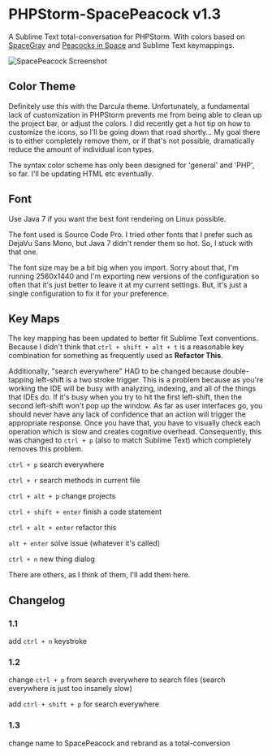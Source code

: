# PHPStorm-SpacePeacock v1.3

A Sublime Text total-conversation for PHPStorm. With colors based on [SpaceGray](http://kkga.github.io/spacegray/) and [Peacocks in Space](https://github.com/daylerees/colour-schemes/blob/master/PeacocksInSpace.tmTheme) and Sublime Text keymappings.

![SpacePeacock Screenshot](https://raw2.github.com/ShawnMcCool/PHPStorm-SpacePeacock/master/screenshot.png)

## Color Theme

Definitely use this with the Darcula theme. Unfortunately, a fundamental lack of customization in PHPStorm prevents me from being able to clean up the project bar, or adjust the colors. I did recently get a hot tip on how to customize the icons, so I'll be going down that road shortly... My goal there is to either completely remove them, or if that's not possible, dramatically reduce the amount of individual icon types.

The syntax color scheme has only been designed for 'general' and 'PHP', so far. I'll be updating HTML etc eventually.

## Font

Use Java 7 if you want the best font rendering on Linux possible.

The font used is Source Code Pro. I tried other fonts that I prefer such as DejaVu Sans Mono, but Java 7 didn't render them so hot. So, I stuck with that one.

The font size may be a bit big when you import. Sorry about that, I'm running 2560x1440 and I'm exporting new versions of the configuration so often that it's just better to leave it at my current settings. But, it's just a single configuration to fix it for your preference.

## Key Maps

The key mapping has been updated to better fit Sublime Text conventions. Because I didn't think that `ctrl + shift + alt + t` is a reasonable key combination for something as frequently used as **Refactor This**.

Additionally, "search everywhere" HAD to be changed because double-tapping left-shift is a two stroke trigger. This is a problem because as you're working the IDE will be busy with analyzing, indexing, and all of the things that IDEs do. If it's busy when you try to hit the first left-shift, then the second left-shift won't pop up the window. As far as user interfaces go, you should never have any lack of confidence that an action will trigger the appropriate response. Once you have that, you have to visually check each operation which is slow and creates cognitive overhead. Consequently, this was changed to `ctrl + p` (also to match Sublime Text) which completely removes this problem.

`ctrl + p` search everywhere

`ctrl + r` search methods in current file

`ctrl + alt + p` change projects

`ctrl + shift + enter` finish a code statement

`ctrl + alt + enter` refactor this

`alt + enter` solve issue (whatever it's called)

`ctrl + n` new thing dialog

There are others, as I think of them, I'll add them here.

## Changelog

### 1.1

add `ctrl + n` keystroke

### 1.2

change `ctrl + p` from search everywhere to search files (search everywhere is just too insanely slow)

add `ctrl + shift + p` for search everywhere

### 1.3

change name to SpacePeacock and rebrand as a total-conversion
